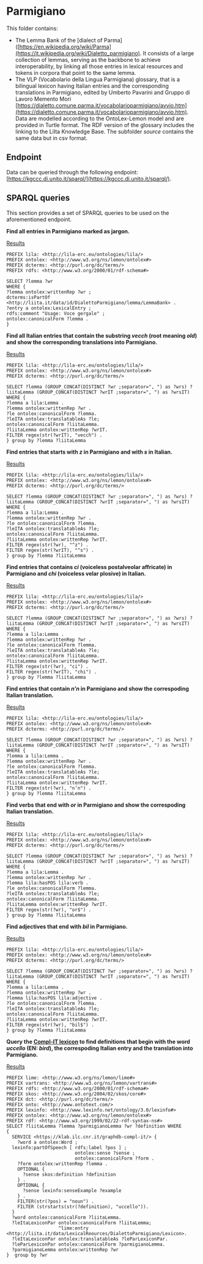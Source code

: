 # Parmigiano
This folder contains:
- The Lemma Bank of the [dialect of Parma]([https://en.wikipedia.org/wiki/Parma](https://it.wikipedia.org/wiki/Dialetto_parmigiano). It consists of a large collection of lemmas, serving as the backbone to achieve interoperability, by linking all those entries in lexical resources and tokens in corpora that point to the same lemma.
- The VLP (Vocabolario della Lingua Parmigiana) glossary, that is a bilingual lexicon having Italian entries and the corresponding translations in Parmigiano, edited by Umberto Pavarini and Gruppo di Lavoro Memento Mori [https://dialetto.comune.parma.it/vocabolarioparmigiano/avvio.htm](https://dialetto.comune.parma.it/vocabolarioparmigiano/avvio.htm).
Data are modelled according to the OntoLex-Lemon model and are provided in Turtle format. The RDF version of the glossary includes the linking to the LiIta Knowledge Base.
The subfolder *source* contains the same data but in csv format.

## Endpoint
Data can be queried through the following endpoint: [https://kgccc.di.unito.it/sparql/](https://kgccc.di.unito.it/sparql/).

## SPARQL queries
This section provides a set of SPARQL queries to be used on the aforementioned endpoint.

**Find all entries in Parmigiano marked as jargon.**

[Results](https://kgccc.di.unito.it/sparql/?default-graph-uri=&query=PREFIX+lila%3A+%3Chttp%3A%2F%2Flila-erc.eu%2Fontologies%2Flila%2F%3E%0D%0APREFIX+ontolex%3A+%3Chttp%3A%2F%2Fwww.w3.org%2Fns%2Flemon%2Fontolex%23%3E%0D%0APREFIX+dcterms%3A+%3Chttp%3A%2F%2Fpurl.org%2Fdc%2Fterms%2F%3E%0D%0APREFIX+rdfs%3A+%3Chttp%3A%2F%2Fwww.w3.org%2F2000%2F01%2Frdf-schema%23%3E%0D%0A%0D%0ASELECT+%3Flemma+%3Fwr%0D%0AWHERE+%7B%0D%0A%3Flemma+ontolex%3AwrittenRep+%3Fwr+%3B%0D%0Adcterms%3AisPartOf+%3Chttp%3A%2F%2Fliita.it%2Fdata%2Fid%2FDialettoParmigiano%2Flemma%2FLemmaBank%3E+.%0D%0A%3Fentry+a+ontolex%3ALexicalEntry+%3B%0D%0Ardfs%3Acomment+%22Usage%3A+Voce+gergale%22+%3B%0D%0Aontolex%3AcanonicalForm+%3Flemma+.%0D%0A%7D&format=text%2Fhtml&should-sponge=&timeout=0&signal_void=on)
```
PREFIX lila: <http://lila-erc.eu/ontologies/lila/>
PREFIX ontolex: <http://www.w3.org/ns/lemon/ontolex#>
PREFIX dcterms: <http://purl.org/dc/terms/>
PREFIX rdfs: <http://www.w3.org/2000/01/rdf-schema#>

SELECT ?lemma ?wr
WHERE {
?lemma ontolex:writtenRep ?wr ;
dcterms:isPartOf <http://liita.it/data/id/DialettoParmigiano/lemma/LemmaBank> .
?entry a ontolex:LexicalEntry ;
rdfs:comment "Usage: Voce gergale" ;
ontolex:canonicalForm ?lemma .
}
```
**Find all Italian entries that contain the substring *vecch* (root meaning *old*) and show the corresponding translations into Parmigiano.**

[Results](https://kgccc.di.unito.it/sparql/?default-graph-uri=&query=PREFIX+lila%3A+%3Chttp%3A%2F%2Flila-erc.eu%2Fontologies%2Flila%2F%3E%0D%0APREFIX+ontolex%3A+%3Chttp%3A%2F%2Fwww.w3.org%2Fns%2Flemon%2Fontolex%23%3E%0D%0APREFIX+dcterms%3A+%3Chttp%3A%2F%2Fpurl.org%2Fdc%2Fterms%2F%3E%0D%0A%0D%0ASELECT+%3Flemma+%28GROUP_CONCAT%28DISTINCT+%3Fwr+%3Bseparator%3D%22%2C+%22%29+as+%3Fwrs%29+%3FliitaLemma+%28GROUP_CONCAT%28DISTINCT+%3FwrIT+%3Bseparator%3D%22%2C+%22%29+as+%3FwrsIT%29%0D%0AWHERE+%7B%0D%0A%3Flemma+a+lila%3ALemma+.%0D%0A%3Flemma+ontolex%3AwrittenRep+%3Fwr+.%0D%0A%3Fle+ontolex%3AcanonicalForm+%3Flemma.%0D%0A%3FleITA+ontolex%3AtranslatableAs+%3Fle%3B%0D%0Aontolex%3AcanonicalForm+%3FliitaLemma.%0D%0A%3FliitaLemma+ontolex%3AwrittenRep+%3FwrIT.%0D%0AFILTER+regex%28str%28%3FwrIT%29%2C+%22vecch%22%29+.%0D%0A%7D+group+by+%3Flemma+%3FliitaLemma&format=text%2Fhtml&should-sponge=&timeout=0&signal_void=on)
```
PREFIX lila: <http://lila-erc.eu/ontologies/lila/>
PREFIX ontolex: <http://www.w3.org/ns/lemon/ontolex#>
PREFIX dcterms: <http://purl.org/dc/terms/>

SELECT ?lemma (GROUP_CONCAT(DISTINCT ?wr ;separator=", ") as ?wrs) ?liitaLemma (GROUP_CONCAT(DISTINCT ?wrIT ;separator=", ") as ?wrsIT)
WHERE {
?lemma a lila:Lemma .
?lemma ontolex:writtenRep ?wr .
?le ontolex:canonicalForm ?lemma.
?leITA ontolex:translatableAs ?le;
ontolex:canonicalForm ?liitaLemma.
?liitaLemma ontolex:writtenRep ?wrIT.
FILTER regex(str(?wrIT), "vecch") .
} group by ?lemma ?liitaLemma
```

**Find entries that starts with *z* in Parmigiano and with *s* in Italian.**

[Results](https://kgccc.di.unito.it/sparql/?default-graph-uri=&query=PREFIX+lila%3A+%3Chttp%3A%2F%2Flila-erc.eu%2Fontologies%2Flila%2F%3E%0D%0APREFIX+ontolex%3A+%3Chttp%3A%2F%2Fwww.w3.org%2Fns%2Flemon%2Fontolex%23%3E%0D%0APREFIX+dcterms%3A+%3Chttp%3A%2F%2Fpurl.org%2Fdc%2Fterms%2F%3E%0D%0A%0D%0ASELECT+%3Flemma+%28GROUP_CONCAT%28DISTINCT+%3Fwr+%3Bseparator%3D%22%2C+%22%29+as+%3Fwrs%29+%3FliitaLemma+%28GROUP_CONCAT%28DISTINCT+%3FwrIT+%3Bseparator%3D%22%2C+%22%29+as+%3FwrsIT%29%0D%0AWHERE+%7B%0D%0A%3Flemma+a+lila%3ALemma+.%0D%0A%3Flemma+ontolex%3AwrittenRep+%3Fwr+.%0D%0A%3Fle+ontolex%3AcanonicalForm+%3Flemma.%0D%0A%3FleITA+ontolex%3AtranslatableAs+%3Fle%3B%0D%0Aontolex%3AcanonicalForm+%3FliitaLemma.%0D%0A%3FliitaLemma+ontolex%3AwrittenRep+%3FwrIT.%0D%0AFILTER+regex%28str%28%3Fwr%29%2C+%22%5Ez%22%29+.%0D%0AFILTER+regex%28str%28%3FwrIT%29%2C+%22%5Es%22%29+.%0D%0A%7D+group+by+%3Flemma+%3FliitaLemma&format=text%2Fhtml&should-sponge=&timeout=0&signal_void=on)
```
PREFIX lila: <http://lila-erc.eu/ontologies/lila/>
PREFIX ontolex: <http://www.w3.org/ns/lemon/ontolex#>
PREFIX dcterms: <http://purl.org/dc/terms/>

SELECT ?lemma (GROUP_CONCAT(DISTINCT ?wr ;separator=", ") as ?wrs) ?liitaLemma (GROUP_CONCAT(DISTINCT ?wrIT ;separator=", ") as ?wrsIT)
WHERE {
?lemma a lila:Lemma .
?lemma ontolex:writtenRep ?wr .
?le ontolex:canonicalForm ?lemma.
?leITA ontolex:translatableAs ?le;
ontolex:canonicalForm ?liitaLemma.
?liitaLemma ontolex:writtenRep ?wrIT.
FILTER regex(str(?wr), "^z") .
FILTER regex(str(?wrIT), "^s") .
} group by ?lemma ?liitaLemma
```
**Find entries that contains *ci* (voiceless postalveolar affricate) in Parmigiano and *chi* (voiceless velar plosive) in Italian.**

[Results](https://kgccc.di.unito.it/sparql/?default-graph-uri=&query=PREFIX+lila%3A+%3Chttp%3A%2F%2Flila-erc.eu%2Fontologies%2Flila%2F%3E%0D%0APREFIX+ontolex%3A+%3Chttp%3A%2F%2Fwww.w3.org%2Fns%2Flemon%2Fontolex%23%3E%0D%0APREFIX+dcterms%3A+%3Chttp%3A%2F%2Fpurl.org%2Fdc%2Fterms%2F%3E%0D%0A%0D%0ASELECT+%3Flemma+%28GROUP_CONCAT%28DISTINCT+%3Fwr+%3Bseparator%3D%22%2C+%22%29+as+%3Fwrs%29+%3FliitaLemma+%28GROUP_CONCAT%28DISTINCT+%3FwrIT+%3Bseparator%3D%22%2C+%22%29+as+%3FwrsIT%29%0D%0AWHERE+%7B%0D%0A%3Flemma+a+lila%3ALemma+.%0D%0A%3Flemma+ontolex%3AwrittenRep+%3Fwr+.%0D%0A%3Fle+ontolex%3AcanonicalForm+%3Flemma.%0D%0A%3FleITA+ontolex%3AtranslatableAs+%3Fle%3B%0D%0Aontolex%3AcanonicalForm+%3FliitaLemma.%0D%0A%3FliitaLemma+ontolex%3AwrittenRep+%3FwrIT.%0D%0AFILTER+regex%28str%28%3Fwr%29%2C+%22ci%22%29+.%0D%0AFILTER+regex%28str%28%3FwrIT%29%2C+%22chi%22%29+.%0D%0A%7D+group+by+%3Flemma+%3FliitaLemma&format=text%2Fhtml&should-sponge=&timeout=0&signal_void=on)
```
PREFIX lila: <http://lila-erc.eu/ontologies/lila/>
PREFIX ontolex: <http://www.w3.org/ns/lemon/ontolex#>
PREFIX dcterms: <http://purl.org/dc/terms/>

SELECT ?lemma (GROUP_CONCAT(DISTINCT ?wr ;separator=", ") as ?wrs) ?liitaLemma (GROUP_CONCAT(DISTINCT ?wrIT ;separator=", ") as ?wrsIT)
WHERE {
?lemma a lila:Lemma .
?lemma ontolex:writtenRep ?wr .
?le ontolex:canonicalForm ?lemma.
?leITA ontolex:translatableAs ?le;
ontolex:canonicalForm ?liitaLemma.
?liitaLemma ontolex:writtenRep ?wrIT.
FILTER regex(str(?wr), "ci") .
FILTER regex(str(?wrIT), "chi") .
} group by ?lemma ?liitaLemma
```
**Find entries that contain *n’n* in Parmigiano and show the correspoding Italian translation.**

[Results](https://kgccc.di.unito.it/sparql/?default-graph-uri=&query=PREFIX+lila%3A+%3Chttp%3A%2F%2Flila-erc.eu%2Fontologies%2Flila%2F%3E%0D%0APREFIX+ontolex%3A+%3Chttp%3A%2F%2Fwww.w3.org%2Fns%2Flemon%2Fontolex%23%3E%0D%0APREFIX+dcterms%3A+%3Chttp%3A%2F%2Fpurl.org%2Fdc%2Fterms%2F%3E%0D%0A%0D%0ASELECT+%3Flemma+%28GROUP_CONCAT%28DISTINCT+%3Fwr+%3Bseparator%3D%22%2C+%22%29+as+%3Fwrs%29+%3FliitaLemma+%28GROUP_CONCAT%28DISTINCT+%3FwrIT+%3Bseparator%3D%22%2C+%22%29+as+%3FwrsIT%29%0D%0AWHERE+%7B%0D%0A%3Flemma+a+lila%3ALemma+.%0D%0A%3Flemma+ontolex%3AwrittenRep+%3Fwr+.%0D%0A%3Fle+ontolex%3AcanonicalForm+%3Flemma.%0D%0A%3FleITA+ontolex%3AtranslatableAs+%3Fle%3B%0D%0Aontolex%3AcanonicalForm+%3FliitaLemma.%0D%0A%3FliitaLemma+ontolex%3AwrittenRep+%3FwrIT.%0D%0AFILTER+regex%28str%28%3Fwr%29%2C+%22n%E2%80%99n%22%29+.%0D%0A%7D+group+by+%3Flemma+%3FliitaLemma&format=text%2Fhtml&should-sponge=&timeout=0&signal_void=on)
```
PREFIX lila: <http://lila-erc.eu/ontologies/lila/>
PREFIX ontolex: <http://www.w3.org/ns/lemon/ontolex#>
PREFIX dcterms: <http://purl.org/dc/terms/>

SELECT ?lemma (GROUP_CONCAT(DISTINCT ?wr ;separator=", ") as ?wrs) ?liitaLemma (GROUP_CONCAT(DISTINCT ?wrIT ;separator=", ") as ?wrsIT)
WHERE {
?lemma a lila:Lemma .
?lemma ontolex:writtenRep ?wr .
?le ontolex:canonicalForm ?lemma.
?leITA ontolex:translatableAs ?le;
ontolex:canonicalForm ?liitaLemma.
?liitaLemma ontolex:writtenRep ?wrIT.
FILTER regex(str(?wr), "n’n") .
} group by ?lemma ?liitaLemma
```

**Find verbs that end with *or* in Parmigiano and show the correspoding Italian translation.**

[Results](https://kgccc.di.unito.it/sparql/?default-graph-uri=&query=PREFIX+lila%3A+%3Chttp%3A%2F%2Flila-erc.eu%2Fontologies%2Flila%2F%3E%0D%0APREFIX+ontolex%3A+%3Chttp%3A%2F%2Fwww.w3.org%2Fns%2Flemon%2Fontolex%23%3E%0D%0APREFIX+dcterms%3A+%3Chttp%3A%2F%2Fpurl.org%2Fdc%2Fterms%2F%3E%0D%0A%0D%0ASELECT+%3Flemma+%28GROUP_CONCAT%28DISTINCT+%3Fwr+%3Bseparator%3D%22%2C+%22%29+as+%3Fwrs%29+%3FliitaLemma+%28GROUP_CONCAT%28DISTINCT+%3FwrIT+%3Bseparator%3D%22%2C+%22%29+as+%3FwrsIT%29%0D%0AWHERE+%7B%0D%0A%3Flemma+a+lila%3ALemma+.%0D%0A%3Flemma+ontolex%3AwrittenRep+%3Fwr+.%0D%0A%3Flemma+lila%3AhasPOS+lila%3Averb+.%0D%0A%3Fle+ontolex%3AcanonicalForm+%3Flemma.%0D%0A%3FleITA+ontolex%3AtranslatableAs+%3Fle%3B%0D%0Aontolex%3AcanonicalForm+%3FliitaLemma.%0D%0A%3FliitaLemma+ontolex%3AwrittenRep+%3FwrIT.%0D%0AFILTER+regex%28str%28%3Fwr%29%2C+%22or%24%22%29+.%0D%0A%7D+group+by+%3Flemma+%3FliitaLemma&format=text%2Fhtml&should-sponge=&timeout=0&signal_void=on)
```
PREFIX lila: <http://lila-erc.eu/ontologies/lila/>
PREFIX ontolex: <http://www.w3.org/ns/lemon/ontolex#>
PREFIX dcterms: <http://purl.org/dc/terms/>

SELECT ?lemma (GROUP_CONCAT(DISTINCT ?wr ;separator=", ") as ?wrs) ?liitaLemma (GROUP_CONCAT(DISTINCT ?wrIT ;separator=", ") as ?wrsIT)
WHERE {
?lemma a lila:Lemma .
?lemma ontolex:writtenRep ?wr .
?lemma lila:hasPOS lila:verb .
?le ontolex:canonicalForm ?lemma.
?leITA ontolex:translatableAs ?le;
ontolex:canonicalForm ?liitaLemma.
?liitaLemma ontolex:writtenRep ?wrIT.
FILTER regex(str(?wr), "or$") .
} group by ?lemma ?liitaLemma
```
**Find adjectives that end with *bil* in Parmigiano.** 

[Results](https://kgccc.di.unito.it/sparql/?default-graph-uri=&query=PREFIX+lila%3A+%3Chttp%3A%2F%2Flila-erc.eu%2Fontologies%2Flila%2F%3E%0D%0APREFIX+ontolex%3A+%3Chttp%3A%2F%2Fwww.w3.org%2Fns%2Flemon%2Fontolex%23%3E%0D%0APREFIX+dcterms%3A+%3Chttp%3A%2F%2Fpurl.org%2Fdc%2Fterms%2F%3E%0D%0A%0D%0ASELECT+%3Flemma+%28GROUP_CONCAT%28DISTINCT+%3Fwr+%3Bseparator%3D%22%2C+%22%29+as+%3Fwrs%29+%3FliitaLemma+%28GROUP_CONCAT%28DISTINCT+%3FwrIT+%3Bseparator%3D%22%2C+%22%29+as+%3FwrsIT%29%0D%0AWHERE+%7B%0D%0A%3Flemma+a+lila%3ALemma+.%0D%0A%3Flemma+ontolex%3AwrittenRep+%3Fwr+.%0D%0A%3Flemma+lila%3AhasPOS+lila%3Aadjective+.%0D%0A%3Fle+ontolex%3AcanonicalForm+%3Flemma.%0D%0A%3FleITA+ontolex%3AtranslatableAs+%3Fle%3B%0D%0Aontolex%3AcanonicalForm+%3FliitaLemma.%0D%0A%3FliitaLemma+ontolex%3AwrittenRep+%3FwrIT.%0D%0AFILTER+regex%28str%28%3Fwr%29%2C+%22bil%24%22%29+.%0D%0A%7D+group+by+%3Flemma+%3FliitaLemma&format=text%2Fhtml&should-sponge=&timeout=0&signal_void=on)
```
PREFIX lila: <http://lila-erc.eu/ontologies/lila/>
PREFIX ontolex: <http://www.w3.org/ns/lemon/ontolex#>
PREFIX dcterms: <http://purl.org/dc/terms/>

SELECT ?lemma (GROUP_CONCAT(DISTINCT ?wr ;separator=", ") as ?wrs) ?liitaLemma (GROUP_CONCAT(DISTINCT ?wrIT ;separator=", ") as ?wrsIT)
WHERE {
?lemma a lila:Lemma .
?lemma ontolex:writtenRep ?wr .
?lemma lila:hasPOS lila:adjective .
?le ontolex:canonicalForm ?lemma.
?leITA ontolex:translatableAs ?le;
ontolex:canonicalForm ?liitaLemma.
?liitaLemma ontolex:writtenRep ?wrIT.
FILTER regex(str(?wr), "bil$") .
} group by ?lemma ?liitaLemma
```
**Query the [Compl-IT lexicon](https://dspace-clarin-it.ilc.cnr.it/repository/xmlui/handle/20.500.11752/ILC-1007) to find definitions that begin with the word *uccello* (EN: *bird*), the correspoding Italian entry and the translation into Parmigiano.**

[Results](https://kgccc.di.unito.it/sparql/?default-graph-uri=&query=PREFIX+lime%3A+%3Chttp%3A%2F%2Fwww.w3.org%2Fns%2Flemon%2Flime%23%3E%0D%0APREFIX+vartrans%3A+%3Chttp%3A%2F%2Fwww.w3.org%2Fns%2Flemon%2Fvartrans%23%3E%0D%0APREFIX+rdfs%3A+%3Chttp%3A%2F%2Fwww.w3.org%2F2000%2F01%2Frdf-schema%23%3E%0D%0APREFIX+skos%3A+%3Chttp%3A%2F%2Fwww.w3.org%2F2004%2F02%2Fskos%2Fcore%23%3E%0D%0APREFIX+dct%3A+%3Chttp%3A%2F%2Fpurl.org%2Fdc%2Fterms%2F%3E%0D%0APREFIX+onto%3A+%3Chttp%3A%2F%2Fwww.ontotext.com%2F%3E%0D%0APREFIX+lexinfo%3A+%3Chttp%3A%2F%2Fwww.lexinfo.net%2Fontology%2F3.0%2Flexinfo%23%3E%0D%0APREFIX+ontolex%3A+%3Chttp%3A%2F%2Fwww.w3.org%2Fns%2Flemon%2Fontolex%23%3E%0D%0APREFIX+rdf%3A+%3Chttp%3A%2F%2Fwww.w3.org%2F1999%2F02%2F22-rdf-syntax-ns%23%3E%0D%0ASELECT+%3FliitaLemma+%3Flemma+%3FparmigianoLemma+%3Fwr+%3Fdefinition+WHERE%0D%0A%7B%0D%0A++SERVICE+%3Chttps%3A%2F%2Fklab.ilc.cnr.it%2Fgraphdb-compl-it%2F%3E+%7B%0D%0A++++%3Fword+a+ontolex%3AWord+%3B%0D%0A++lexinfo%3ApartOfSpeech+%5B+rdfs%3Alabel+%3Fpos+%5D+%3B%0D%0A+++++++++++++++++++++++++ontolex%3Asense+%3Fsense+%3B%0D%0A+++++++++++++++++++++++++ontolex%3AcanonicalForm+%3Fform+.%0D%0A++++%3Fform+ontolex%3AwrittenRep+%3Flemma+.%0D%0A++++OPTIONAL+%7B%0D%0A++++++%3Fsense+skos%3Adefinition+%3Fdefinition+%0D%0A++++%7D+.%0D%0A++++OPTIONAL+%7B%0D%0A++++++%3Fsense+lexinfo%3AsenseExample+%3Fexample+%0D%0A++++%7D+.%0D%0A++++FILTER%28str%28%3Fpos%29+%3D+%22noun%22%29+.%0D%0A++++FILTER+%28strstarts%28str%28%3Fdefinition%29%2C+%22uccello%22%29%29.%0D%0A++%7D%0D%0A++%3Fword+ontolex%3AcanonicalForm+%3FliitaLemma.%0D%0A++%3FleItaLexiconPar+ontolex%3AcanonicalForm+%3FliitaLemma%3B%0D%0A+++++++++++++++++++%5Elime%3Aentry+%3Chttp%3A%2F%2Fliita.it%2Fdata%2FLexicalReources%2FDialettoParmigiano%2FLexicon%3E.%0D%0A++%3FleItaLexiconPar+ontolex%3AtranslatableAs+%3FleParLexiconPar.%0D%0A++%3FleParLexiconPar+ontolex%3AcanonicalForm+%3FparmigianoLemma.%0D%0A++%3FparmigianoLemma+ontolex%3AwrittenRep+%3Fwr%0D%0A%7D++group+by+%3Fwr&format=text%2Fhtml&should-sponge=&timeout=0&signal_void=on)
```
PREFIX lime: <http://www.w3.org/ns/lemon/lime#>
PREFIX vartrans: <http://www.w3.org/ns/lemon/vartrans#>
PREFIX rdfs: <http://www.w3.org/2000/01/rdf-schema#>
PREFIX skos: <http://www.w3.org/2004/02/skos/core#>
PREFIX dct: <http://purl.org/dc/terms/>
PREFIX onto: <http://www.ontotext.com/>
PREFIX lexinfo: <http://www.lexinfo.net/ontology/3.0/lexinfo#>
PREFIX ontolex: <http://www.w3.org/ns/lemon/ontolex#>
PREFIX rdf: <http://www.w3.org/1999/02/22-rdf-syntax-ns#>
SELECT ?liitaLemma ?lemma ?parmigianoLemma ?wr ?definition WHERE
{
  SERVICE <https://klab.ilc.cnr.it/graphdb-compl-it/> {
    ?word a ontolex:Word ;
  lexinfo:partOfSpeech [ rdfs:label ?pos ] ;
                         ontolex:sense ?sense ;
                         ontolex:canonicalForm ?form .
    ?form ontolex:writtenRep ?lemma .
    OPTIONAL {
      ?sense skos:definition ?definition 
    } .
    OPTIONAL {
      ?sense lexinfo:senseExample ?example 
    } .
    FILTER(str(?pos) = "noun") .
    FILTER (strstarts(str(?definition), "uccello")).
  }
  ?word ontolex:canonicalForm ?liitaLemma.
  ?leItaLexiconPar ontolex:canonicalForm ?liitaLemma;
                   ^lime:entry <http://liita.it/data/LexicalReources/DialettoParmigiano/Lexicon>.
  ?leItaLexiconPar ontolex:translatableAs ?leParLexiconPar.
  ?leParLexiconPar ontolex:canonicalForm ?parmigianoLemma.
  ?parmigianoLemma ontolex:writtenRep ?wr
}  group by ?wr
```
